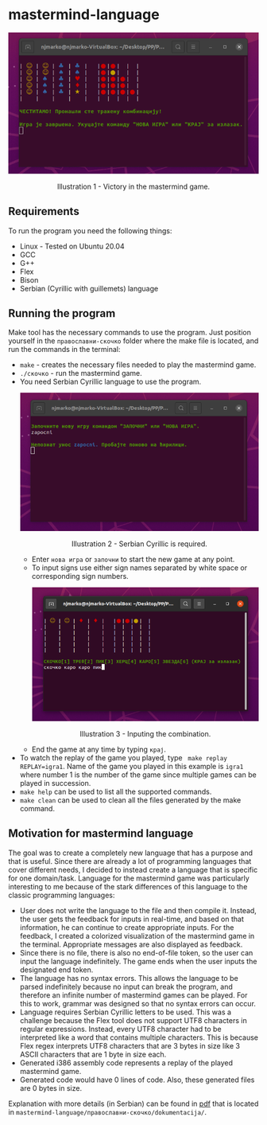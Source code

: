 # mastermind-language

<p align="center">
  <img src="/images/game1.png">
  <p align="center">Illustration 1 - Victory in the mastermind game.</p>
</p>

## Requirements

To run the program you need the following things:
* Linux - Tested on Ubuntu 20.04
* GCC
* G++
* Flex
* Bison
* Serbian (Cyrillic with guillemets) language

## Running the program

Make tool has the necessary commands to use the program. Just position yourself in the ```православни-скочко``` folder where the make file is located, and run the commands in the terminal:
* ```make``` - creates the necessary files needed to play the mastermind game.
* ```./скочко``` - run the mastermind game.
* You need Serbian Cyrillic language to use the program.<p align="center"><img src="/images/wrong-input.png"><p align="center">Illustration 2 - Serbian Cyrillic is required.</p></p>
  * Enter ```нова игра``` or ```започни``` to start the new game at any point.
  * To input signs use either sign names separated by white space or corresponding sign numbers. <p align="center"><img src="/images/combination-input.png"><p align="center">Illustration 3 - Inputing the combination.</p></p>
  * End the game at any time by typing ```крај```.
* To watch the replay of the game you played, type ``` make replay REPLAY=igra1```. Name of the game you played in this example is ```igra1``` where number 1 is the number of the game since multiple games can be played in succession.
* ```make help``` can be used to list all the supported commands.
* ```make clean``` can be used to clean all the files generated by the make command.

## Motivation for mastermind language

The goal was to create a completely new language that has a purpose and that is useful. Since there are already a lot of programming languages that cover different needs, I decided to instead create a language that is specific for one domain/task. Language for the mastermind game was particularly interesting to me because of the stark differences of this language to the classic programming languages:
* User does not write the language to the file and then compile it. Instead, the user gets the feedback for inputs in real-time, and based on that information, he can continue to create appropriate inputs. For the feedback, I created a colorized visualization of the mastermind game in the terminal. Appropriate messages are also displayed as feedback.
* Since there is no file, there is also no end-of-file token, so the user can input the language indefinitely. The game ends when the user inputs the designated end token.
* The language has no syntax errors. This allows the language to be parsed indefinitely because no input can break the program, and therefore an infinite number of mastermind games can be played. For this to work, grammar was designed so that no syntax errors can occur.
* Language requires Serbian Cyrillic letters to be used. This was a challenge because the Flex tool does not support UTF8 characters in regular expressions. Instead, every UTF8 character had to be interpreted like a word that contains multiple characters. This is because Flex regex interprets UTF8 characters that are 3 bytes in size like 3 ASCII characters that are 1 byte in size each.
* Generated i386 assembly code represents a replay of the played mastermind game.
* Generated code would have 0 lines of code. Also, these generated files are 0 bytes in size.

Explanation with more details (in Serbian) can be found in [pdf](https://github.com/njmarko/mastermind-language/blob/main/%D0%BF%D1%80%D0%B0%D0%B2%D0%BE%D1%81%D0%BB%D0%B0%D0%B2%D0%BD%D0%B8-%D1%81%D0%BA%D0%BE%D1%87%D0%BA%D0%BE/dokumentacija/sw_38_2018_Marko_njegomir.pdf) that is located in ```mastermind-language/православни-скочко/dokumentacija/```.
